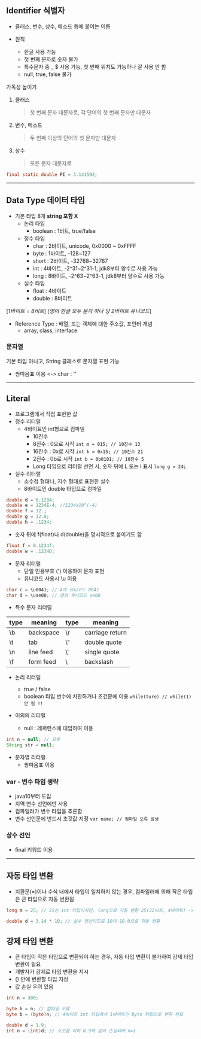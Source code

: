 ## Identifier 식별자
+ 클래스, 변수, 상수, 메소드 등에 붙이는 이름
 
+ 원칙
  + 한글 사용 가능
  + 첫 번째 문자로 숫자 불가
  + 특수문자 중 _ $ 사용 가능, 첫 번째 위치도 가능하나 잘 사용 안 함
  + null, true, false 불가

가독성 높이기
  1. 클래스
      > 첫 번째 문자 대문자로, 각 단어의 첫 번째 문자만 대문자 
  2. 변수, 메소드
      > 두 번째 이상의 단어의 첫 문자만 대문자
  3. 상수
      > 모든 문자 대문자로    
      
```java
final static double PI = 3.141592;
```
____

## Data Type 데이터 타입
+ 기본 타입 8개 __string 포함 X__
  + 논리 타입
    + boolean : 1비트, true/false
  + 정수 타입
    + char : 2바이트, unicode, 0x0000 ~ 0xFFFF
    + byte : 1바이트, -128~127
    + short : 2바이트, -32768~32767  
    + int : 4바이트, -2^31~2^31-1, jdk8부터 양수로 사용 가능
    + long : 8바이트, -2^63~2^63-1, jdk8부터 양수로 사용 가능
  + 실수 타입
    + float : 4바이트
    + double : 8바이트
 
[_1바이트 = 8비트_]
[_영어 한글 모두 문자 하나 당 2바이트 유니코드_]

+ Reference Type : 배열, 또는 객체에 대한 주소값, 포인터 개념
  + array, class, interface

### 문자열 
기본 타입 아니고, String 클래스로 문자열 표현 가능
+ 쌍따옴표 이용 <-> char : ''

____

## Literal
+ 프로그램에서 직접 표현한 값
+ 정수 리터럴
  + 4바이트인 int형으로 컴파일
    + 10진수
    + 8진수 : 0으로 시작 `int m = 015; // 10진수 13`
    + 16진수 : 0x로 시작 `int k = 0x15; // 10진수 21`
    + 2진수 : 0b로 시작 `int b = 0b0101; // 10진수 5`
    + Long 타입으로 리터럴 선언 시, 숫자 뒤에 L 또는 l 표시 `long g = 24L`
+ 실수 리터럴
  + 소수점 형태나, 지수 형태로 표현한 실수
  + 8바이트인 double 타입으로 컴파일
```java
double d = 0.1234;
double e = 1234E-4; //1234x10^(-4)
double f = 12.;
double g = 12.0;
double h = .1234;
```
  + 숫자 뒤에 f(float)나 d(double)을 명시적으로 붙이기도 함
```java
float f = 0.1234f;
double w = .1234D;
```
+ 문자 리터럴
  + 단일 인용부호 (') 이용하여 문자 표현
  + 유니코드 사용시 \u 이용
```java
char c = \u0041; // A의 유니코드 0041
char d = \uae00; // 글의 유니코드 ae00
```
 + 특수 문자 리터럴

type|meaning|type|meaning
---|---|---|---
\b | backspace | \r | carriage return
\t | tab | \\\" | double quote
\n | line feed | \\\' |single quote
\f | form feed | \\ | backslash

+ 논리 리터럴
  + true / false
  + boolean 타입 변수에 치환하거나 조건문에 이용 `while(ture) // while(1) 안 됨 !!`

+ 이외의 리터럴
  + null : 레퍼런스에 대입하여 이용
``` java
int n = null; // 오류
String str = null;
```
  + 문자열 리터럴
    + 쌍따옴표 이용
 
### var - 변수 타입 생략
+ java10부터 도입
+ 지역 변수 선언에만 사용
+ 컴파일러가 변수 타입을 추론함
+ 변수 선언문에 반드시 초깃값 지정 `var name; // 컴파일 오류 발생`

### 상수 선언
+ final 키워드 이용

___

## 자동 타입 변환
+ 치환문(=)이나 수식 내에서 타입이 일치하지 않는 경우, 컴파일러에 의해 작은 타입은 큰 타입으로 자동 변환됨
```java
long m = 25; // 25는 int 타입이지만, long으로 자동 변환 25(32비트, 4바이트) -> 0025(64비트, 8바이트) `

double d = 3.14 * 10; // 실수 연산이므로 10이 10.0으로 자동 변환
```

## 강제 타입 변환
+ 큰 타입이 작은 타입으로 변환되야 하는 경우, 자동 타입 변환이 불가하여 강제 타입 변환이 필요
+ 개발자가 강제로 타입 변환을 지시
+ () 안에 변환할 타입 지정
+ 값 손실 우려 있음

```java
int n = 300;

byte b = n; // 컴파일 오류
byte b = (byte)n; // 4바이트 int 타입에서 1바이트인 byte 타입으로 변환 완료

double d = 1.9;
int n = (int)d; // 소숫점 이하 0.9의 값이 손실되어 n=1
```
